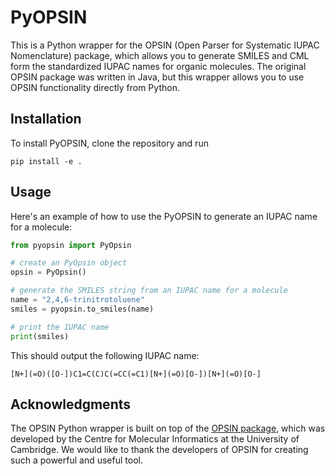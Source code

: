 PyOPSIN
====================

This is a Python wrapper for the OPSIN (Open Parser for Systematic IUPAC Nomenclature) package, which allows you to generate SMILES and CML form the standardized IUPAC names for organic molecules. The original OPSIN package was written in Java, but this wrapper allows you to use OPSIN functionality directly from Python.

Installation
------------

To install PyOPSIN, clone the repository and run
```
pip install -e .
```
Usage
-----

Here's an example of how to use the PyOPSIN to generate an IUPAC name for a molecule:
```python
from pyopsin import PyOpsin

# create an PyOpsin object
opsin = PyOpsin()

# generate the SMILES string from an IUPAC name for a molecule
name = "2,4,6-trinitrotoluene"
smiles = pyopsin.to_smiles(name)

# print the IUPAC name
print(smiles)
```
This should output the following IUPAC name:
```
[N+](=O)([O-])C1=C(C)C(=CC(=C1)[N+](=O)[O-])[N+](=O)[O-]
```

Acknowledgments
---------------

The OPSIN Python wrapper is built on top of the [OPSIN package](https://opsin.ch.cam.ac.uk/), which was developed by the Centre for Molecular Informatics at the University of Cambridge. We would like to thank the developers of OPSIN for creating such a powerful and useful tool.
